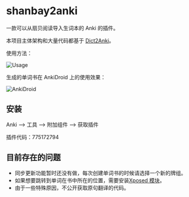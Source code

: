 # shanbay2anki

一款可以从扇贝阅读导入生词本的 Anki 的插件。

本项目主体架构和大量代码都基于 [Dict2Anki](https://github.com/megachweng/Dict2Anki)。

使用方法：

![Usage](https://user-images.githubusercontent.com/16643669/84895102-6f97dc00-b0d4-11ea-820c-aa251570bdac.gif)

生成的单词书在 AnkiDroid 上的使用效果：

![AnkiDroid](https://user-images.githubusercontent.com/16643669/84896786-1ed5b280-b0d7-11ea-85d4-c95059e9efe9.gif)

## 安装

Anki --> 工具 --> 附加组件 --> 获取插件  

插件代码：775172794


## 目前存在的问题

* 同步更新功能暂时还没有做，每次创建单词书的时候请选择一个新的牌组。
* 如果想要跳转到单词在书中所在的位置，需要安装[Xposed 模块](https://github.com/bet4it/IntentAnywhere/releases/tag/v1.0)。
* 由于一些特殊原因，不公开获取原句翻译的代码。